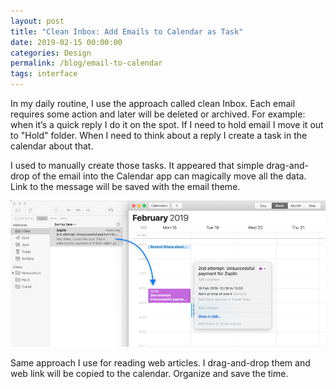 ```yaml
---
layout: post
title: "Clean Inbox: Add Emails to Calendar as Task"
date: 2019-02-15 00:00:00
categories: Design
permalink: /blog/email-to-calendar
tags: interface
---
```


In my daily routine, I use the approach called clean Inbox. Each email requires some action and later will be deleted or archived. For example: when it’s a quick reply I do it on the spot. If I need to hold email I move it out to "Hold" folder. When I need to think about a reply I create a task in the calendar about that.

I used to manually create those tasks. It appeared that simple drag-and-drop of the email into the Calendar app can magically move all the data. Link to the message will be saved with the email theme.

<span class="p1000">![Email to Calendar](/blog_img/advices/mailapp.png)</span>

Same approach I use for reading web articles. I drag-and-drop them and web link will be copied to the calendar. Organize and save the time.